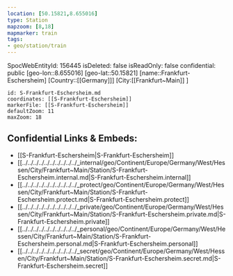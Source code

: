 ```yaml
---
location: [50.15821,8.655016]
type: Station 
mapzoom: [8,18] 
mapmarker: train 
tags:
- geo/station/train
---
```

SpocWebEntityId: 156445
isDeleted: false
isReadOnly: false
confidential: public
[geo-lon::8.655016]
[geo-lat::50.15821]
[name::Frankfurt-Eschersheim]
[Country::[[Germany]]]
[City:[[Frankfurt~Main]] ]


```leaflet
id: S-Frankfurt-Eschersheim.md
coordinates: [[S-Frankfurt-Eschersheim]]
markerFile: [[S-Frankfurt-Eschersheim]]
defaultZoom: 11 
maxZoom: 18
```


## Confidential Links & Embeds: 
- [[S-Frankfurt-Eschersheim|S-Frankfurt-Eschersheim]] 
- [[../../../../../../../../../../_internal/geo/Continent/Europe/Germany/West/Hessen/City/Frankfurt~Main/Station/S-Frankfurt-Eschersheim.internal.md|S-Frankfurt-Eschersheim.internal]] 
- [[../../../../../../../../../../_protect/geo/Continent/Europe/Germany/West/Hessen/City/Frankfurt~Main/Station/S-Frankfurt-Eschersheim.protect.md|S-Frankfurt-Eschersheim.protect]] 
- [[../../../../../../../../../../_private/geo/Continent/Europe/Germany/West/Hessen/City/Frankfurt~Main/Station/S-Frankfurt-Eschersheim.private.md|S-Frankfurt-Eschersheim.private]] 
- [[../../../../../../../../../../_personal/geo/Continent/Europe/Germany/West/Hessen/City/Frankfurt~Main/Station/S-Frankfurt-Eschersheim.personal.md|S-Frankfurt-Eschersheim.personal]] 
- [[../../../../../../../../../../_secret/geo/Continent/Europe/Germany/West/Hessen/City/Frankfurt~Main/Station/S-Frankfurt-Eschersheim.secret.md|S-Frankfurt-Eschersheim.secret]] 
